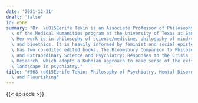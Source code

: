 ```yaml
---
date: '2021-12-31'
draft: 'false'
id: e568
summary: "Dr. \u015Eerife Tekin is an Associate Professor of Philosophy and Director\
  \ of the Medical Humanities program at the University of Texas at San Antonio (UTSA).\
  \ Her work is in philosophy of science/medicine, philosophy of mind/cognitive science\
  \ and bioethics. It is heavily informed by feminist and social epistemology. She\
  \ has two co-edited edited books, The Bloomsbury Companion to Philosophy of Psychiatry,\
  \ and Extraordinary Science and Psychiatry: Responses to the Crisis in Mental Health\
  \ Research, which adopts a Kuhnian approach to make sense of the existing research\
  \ landscape in psychiatry."
title: "#568 \u015Eerife Tekin: Philosophy of Psychiatry, Mental Disorder, The Self,\
  \ and Flourishing"
---
```

{{< episode >}}
